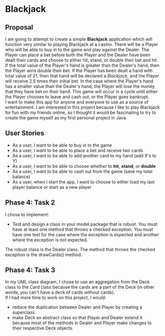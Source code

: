 # Blackjack

## Proposal

I am going to attempt to create a simple **Blackjack** application which will function very similar to playing Blackjack
at a casino. There will be a Player who will be able to buy in to the game and play against the Dealer. The Player can
place a bet before both the Player and the Dealer have been dealt their cards and choose to either hit, stand, or
double their bet and hit. If the total value of the Player's hand is greater than the Dealer's hand, then the Player 
wins double their bet. If the Player has been dealt a hand
with total value of 21, then that hand will be declared a *Blackjack*, and the Player will receive 2.5 times their
initial bet. In the case where the Player's hand has a smaller value than the Dealer's hand, the Player will lose the
money that they have bet on their hand. This game will occur in a cycle until either the Player chooses to leave and
cash out, or the Player goes bankrupt.\
I want to make this app for anyone and everyone to use as a source of entertainment. I am interested in this project
because I like to play Blackjack for fun with my friends online, so I thought it would be fascinating to try 
to create the game myself as my first personal project in Java.


## User Stories

- As a user, I want to be able to buy in to the game
- As a user, I want to be able to place a bet and receive two cards
- As a user, I want to be able to add another card to my hand (add X's to Y)
- As a user, I want to be able to choose whether to **hit**, **stand**, or **double**
- As a user, I want to be able to cash out from the game (save my total balance)
- As a user, when I start the app, I want to choose to either load my last player balance or start as a new player


## Phase 4: Task 2
I chose to implement:
- Test and design a class in your model package that is robust.  You must have at least one method that throws a 
checked exception.  You must have one test for the case where the exception is expected and another where the exception 
is not expected.

The robust class is the Dealer class. The method that throws the checked exception is the drawCards() method.


## Phase 4: Task 3
In my UML class diagram, I chose to use an aggregation from the Deck class to the Card class because the cards are a
part of the Deck (in other words, you can't have a deck of cards without cards).\
If I had more time to work on this project, I would:
- reduce the duplication between Dealer and Player by creating a superclass.
- make Deck an abstract class so that Player and Dealer extend it because most of the methods in Dealer and Player make
changes to their respective Deck objects.


